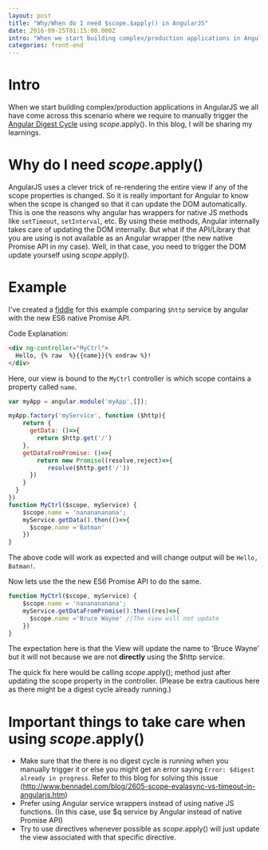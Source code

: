 ```yaml
---
layout: post
title: "Why/When do I need $scope.$apply() in AngularJS"
date: 2016-09-25T01:15:00.000Z
intro: "When we start building complex/production applications in AngularJS we all have come across this scenario where we require to manually trigger the Angular Digest Cycle using $scope.$apply(). In this blog, I will be sharing my learnings."
categories: front-end
---
```


# Intro

When we start building complex/production applications in AngularJS we all have come across this scenario where we require to manually trigger the [Angular Digest Cycle](https://www.sitepoint.com/understanding-angulars-apply-digest/) using $scope.$apply(). In this blog, I will be sharing my learnings.

# Why do I need $scope.$apply()

AngularJS uses a clever trick of re-rendering the entire view if any of the scope properties is changed. So it is really important for Angular to know when the scope is changed so that it can update the DOM automatically. This is one the reasons why angular has wrappers for native JS methods like `setTimeout`, `setInterval`, etc. By using these methods, Angular internally takes care of updating the DOM internally. But what if the API/Library that you are using is not available as an Angular wrapper (the new native Promise API in my case). Well, in that case, you need to trigger the DOM update yourself using $scope.$apply().

# Example

I've created a [fiddle](http://jsfiddle.net/rgabs/paxf1Lmn/3/) for this example comparing `$http` service by angular with the new ES6 native Promise API.

Code Explanation:

```html
<div ng-controller="MyCtrl">
  Hello, {% raw  %}{{name}}{% endraw %}!
</div>
```

Here, our view is bound to the `MyCtrl` controller is which scope contains a property called `name`.

```javascript
var myApp = angular.module('myApp',[]);

myApp.factory('myService', function ($http){
    return {
      getData: ()=>{
        return $http.get('/')
    },
    getDataFromPromise: ()=>{
        return new Promise((resolve,reject)=>{
           resolve($http.get('/'))
      })
    }
  }
})
function MyCtrl($scope, myService) {
    $scope.name = 'nananananana';
    myService.getData().then(()=>{
      $scope.name ='Batman'
    })
}
```

The above code will work as expected and will change output will be `Hello, Batman!`.

Now lets use the the new ES6 Promise API to do the same.

```javascript
function MyCtrl($scope, myService) {
    $scope.name = 'nananananana';
    myService.getDataFromPromise().then((res)=>{
      $scope.name ='Bruce Wayne' //The view will not update
    })
}
```
The expectation here is that the View will update the name to 'Bruce Wayne' but it will not because we are not **directly** using the $http service.

The quick fix here would be calling $scope.$apply(); method just after updating the scope property in the controller. (Please be extra cautious here as there might be a digest cycle already running.)

# Important things to take care when using $scope.$apply()

- Make sure that the there is no digest cycle is running when you manually trigger it or else you might get an error saying `Error: $digest already in progress`. Refer to this blog for solving this issue (<http://www.bennadel.com/blog/2605-scope-evalasync-vs-timeout-in-angularjs.htm>)
- Prefer using Angular service wrappers instead of using native JS functions. (In this case, use $q service by Angular instead of native Promise API)
- Try to use directives whenever possible as $scope.$apply() will just update the view associated with that specific directive.

